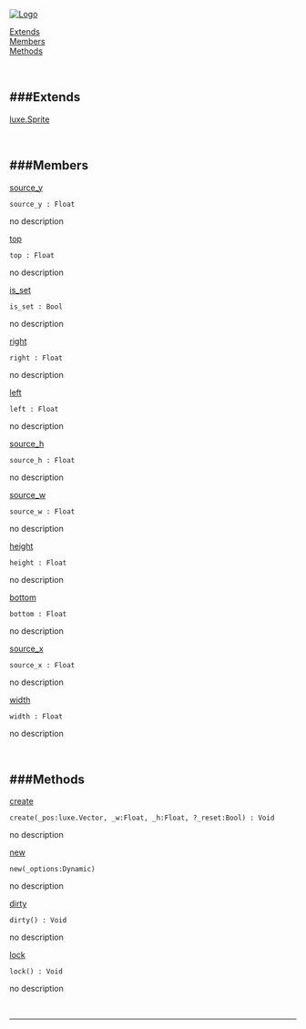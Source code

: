 
[![Logo](http://luxeengine.com/images/logo.png)](index.html)


[Extends](#Extends)   
[Members](#Members)   
[Methods](#Methods)   


&nbsp;   

<a class="lift" name="Extends" ></a>
###Extends   
---
<a class="lift" name="luxe.Sprite" href="luxe.Sprite.html">luxe.Sprite</a>

&nbsp;   

<a class="lift" name="Members" ></a>
###Members   
---
<a class="lift" name="source_y" href="#source_y">source_y</a>



    source_y : Float

<span class="small_desc_flat"> no description </span>   

<a class="lift" name="top" href="#top">top</a>



    top : Float

<span class="small_desc_flat"> no description </span>   

<a class="lift" name="is_set" href="#is_set">is_set</a>



    is_set : Bool

<span class="small_desc_flat"> no description </span>   

<a class="lift" name="right" href="#right">right</a>



    right : Float

<span class="small_desc_flat"> no description </span>   

<a class="lift" name="left" href="#left">left</a>



    left : Float

<span class="small_desc_flat"> no description </span>   

<a class="lift" name="source_h" href="#source_h">source_h</a>



    source_h : Float

<span class="small_desc_flat"> no description </span>   

<a class="lift" name="source_w" href="#source_w">source_w</a>



    source_w : Float

<span class="small_desc_flat"> no description </span>   

<a class="lift" name="height" href="#height">height</a>



    height : Float

<span class="small_desc_flat"> no description </span>   

<a class="lift" name="bottom" href="#bottom">bottom</a>



    bottom : Float

<span class="small_desc_flat"> no description </span>   

<a class="lift" name="source_x" href="#source_x">source_x</a>



    source_x : Float

<span class="small_desc_flat"> no description </span>   

<a class="lift" name="width" href="#width">width</a>



    width : Float

<span class="small_desc_flat"> no description </span>   

&nbsp;   

<a class="lift" name="Methods" ></a>
###Methods   
---
<a class="lift" name="create" href="#create">create</a>



    create(_pos:luxe.Vector, _w:Float, _h:Float, ?_reset:Bool) : Void

<span class="small_desc_flat"> no description </span>   

<a class="lift" name="new" href="#new">new</a>



    new(_options:Dynamic) 

<span class="small_desc_flat"> no description </span>   

<a class="lift" name="dirty" href="#dirty">dirty</a>



    dirty() : Void

<span class="small_desc_flat"> no description </span>   

<a class="lift" name="lock" href="#lock">lock</a>



    lock() : Void

<span class="small_desc_flat"> no description </span>   



&nbsp;
&nbsp;
&nbsp;

---  


&nbsp;   
&nbsp;   